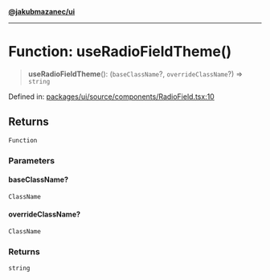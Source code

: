 [**@jakubmazanec/ui**](../README.md)

---

# Function: useRadioFieldTheme()

> **useRadioFieldTheme**(): (`baseClassName`?, `overrideClassName`?) => `string`

Defined in:
[packages/ui/source/components/RadioField.tsx:10](https://github.com/jakubmazanec/tools/blob/dcfb3b06be051bf99e23e7e35174b07af0f0fddd/packages/ui/source/components/RadioField.tsx#L10)

## Returns

`Function`

### Parameters

#### baseClassName?

`ClassName`

#### overrideClassName?

`ClassName`

### Returns

`string`
